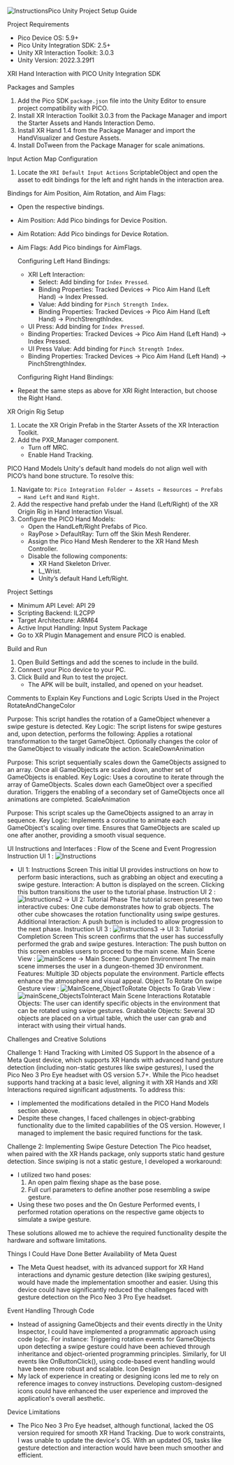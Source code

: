 ![Instructions](https://github.com/user-attachments/assets/9594a11c-bd8b-4e72-bd08-44aa5dd0204d)Pico Unity Project Setup Guide

 Project Requirements
- Pico Device OS: 5.9+
- Pico Unity Integration SDK: 2.5+
- Unity XR Interaction Toolkit: 3.0.3
- Unity Version: 2022.3.29f1

 XRI Hand Interaction with PICO Unity Integration SDK

 Packages and Samples
1. Add the Pico SDK `package.json` file into the Unity Editor to ensure project compatibility with PICO.
2. Install XR Interaction Toolkit 3.0.3 from the Package Manager and import the Starter Assets and Hands Interaction Demo.
3. Install XR Hand 1.4 from the Package Manager and import the HandVisualizer and Gesture Assets.
4. Install DoTween from the Package Manager for scale animations.

 Input Action Map Configuration
1. Locate the `XRI Default Input Actions` ScriptableObject and open the asset to edit bindings for the left and right hands in the interaction area.

  Bindings for Aim Position, Aim Rotation, and Aim Flags:
- Open the respective bindings.
- Aim Position: Add Pico bindings for Device Position.
- Aim Rotation: Add Pico bindings for Device Rotation.
- Aim Flags: Add Pico bindings for AimFlags.

  Configuring Left Hand Bindings:
  - XRI Left Interaction:
    - Select: Add binding for `Index Pressed`.
    - Binding Properties: Tracked Devices → Pico Aim Hand (Left Hand) → Index Pressed.
    - Value: Add binding for `Pinch Strength Index`.
    - Binding Properties: Tracked Devices → Pico Aim Hand (Left Hand) → PinchStrengthIndex.
   - UI Press: Add binding for `Index Pressed`.
    - Binding Properties: Tracked Devices → Pico Aim Hand (Left Hand) → Index Pressed.
   - UI Press Value: Add binding for `Pinch Strength Index`.
    - Binding Properties: Tracked Devices → Pico Aim Hand (Left Hand) → PinchStrengthIndex.

  Configuring Right Hand Bindings:
 - Repeat the same steps as above for XRI Right Interaction, but choose the Right Hand.

 XR Origin Rig Setup
1. Locate the XR Origin Prefab in the Starter Assets of the XR Interaction Toolkit.
2. Add the PXR_Manager component.
   - Turn off MRC.
   - Enable Hand Tracking.

 PICO Hand Models
Unity's default hand models do not align well with PICO’s hand bone structure. To resolve this:
1. Navigate to: `Pico Integration Folder → Assets → Resources → Prefabs → Hand Left` and `Hand Right`.
2. Add the respective hand prefab under the Hand (Left/Right) of the XR Origin Rig in Hand Interaction Visual.
3. Configure the PICO Hand Models:
   - Open the HandLeft/Right Prefabs of Pico.
   - RayPose > DefaultRay: Turn off the Skin Mesh Renderer.
   - Assign the Pico Hand Mesh Renderer to the XR Hand Mesh Controller.
   - Disable the following components:
     - XR Hand Skeleton Driver.
     - L_Wrist.
     - Unity’s default Hand Left/Right.

 Project Settings
- Minimum API Level: API 29
- Scripting Backend: IL2CPP
- Target Architecture: ARM64
- Active Input Handling: Input System Package
- Go to XR Plugin Management and ensure PICO is enabled.

 Build and Run
1. Open Build Settings and add the scenes to include in the build.
2. Connect your Pico device to your PC.
3. Click Build and Run to test the project.
   - The APK will be built, installed, and opened on your headset.

Comments to Explain Key Functions and Logic
Scripts Used in the Project
RotateAndChangeColor

Purpose: This script handles the rotation of a GameObject whenever a swipe gesture is detected.
Key Logic:
The script listens for swipe gestures and, upon detection, performs the following:
Applies a rotational transformation to the target GameObject.
Optionally changes the color of the GameObject to visually indicate the action.
ScaleDownAnimation

Purpose: This script sequentially scales down the GameObjects assigned to an array. Once all GameObjects are scaled down, another set of GameObjects is enabled.
Key Logic:
Uses a coroutine to iterate through the array of GameObjects.
Scales down each GameObject over a specified duration.
Triggers the enabling of a secondary set of GameObjects once all animations are completed.
ScaleAnimation

Purpose: This script scales up the GameObjects assigned to an array in sequence.
Key Logic:
Implements a coroutine to animate each GameObject's scaling over time.
Ensures that GameObjects are scaled up one after another, providing a smooth visual sequence.

UI Instructions and Interfaces :
Flow of the Scene and Event Progression
Instruction UI 1 : ![Instructions](https://github.com/user-attachments/assets/1e8dc5ac-f600-4673-ad81-fe9b25ecca2d)
  - UI 1: Instructions Screen
    This initial UI provides instructions on how to perform basic interactions, such as grabbing an object and executing a swipe gesture.
    Interaction: A button is displayed on the screen. Clicking this button transitions the user to the tutorial phase.
Instruction UI 2 : ![Instructions2](https://github.com/user-attachments/assets/c86b24dd-30ca-46e9-b417-806c05a0ebc6)
  -> UI 2: Tutorial Phase
    The tutorial screen presents two interactive cubes:
    One cube demonstrates how to grab objects.
    The other cube showcases the rotation functionality using swipe gestures.
    Additional Interaction: A push button is included to allow progression to the next phase.
Instruction UI 3 : ![Instructions3](https://github.com/user-attachments/assets/4324005b-1f04-40d4-b807-bbee7be2e6a0)
  -> UI 3: Tutorial Completion Screen
      This screen confirms that the user has successfully performed the grab and swipe gestures.
      Interaction: The push button on this screen enables users to proceed to the main scene.
Main Scene View  : ![mainScene](https://github.com/user-attachments/assets/28d843c0-7fa1-4d1c-8846-95165a69ca00)
 -> Main Scene: Dungeon Environment
    The main scene immerses the user in a dungeon-themed 3D environment.
      Features:
      Multiple 3D objects populate the environment.
      Particle effects enhance the atmosphere and visual appeal.
Object To Rotate On swipe Gesture view  : ![MainScene_ObjectToRotate](https://github.com/user-attachments/assets/507455ce-e60f-403d-868a-899a4295486d)
Objects To Grab View : ![mainScene_ObjectsToInteract](https://github.com/user-attachments/assets/33765fcd-f3dc-4bb0-a7eb-25238de28ca5)
    Main Scene Interactions
      Rotatable Objects: The user can identify specific objects in the environment that can be rotated using swipe gestures.
      Grabbable Objects: Several 3D objects are placed on a virtual table, which the user can grab and interact with using their virtual hands.
   
Challenges and Creative Solutions

Challenge 1: Hand Tracking with Limited OS Support
In the absence of a Meta Quest device, which supports XR Hands with advanced hand gesture detection (including non-static gestures like swipe gestures), I used the Pico Neo 3 Pro Eye headset with OS version 5.7+. While the Pico headset supports hand tracking at a basic level, aligning it with XR Hands and XRI Interactions required significant adjustments. To address this:
- I implemented the modifications detailed in the PICO Hand Models section above.
- Despite these changes, I faced challenges in object-grabbing functionality due to the limited capabilities of the OS version. However, I managed to implement the basic required functions for the task.

Challenge 2: Implementing Swipe Gesture Detection
The Pico headset, when paired with the XR Hands package, only supports static hand gesture detection. Since swiping is not a static gesture, I developed a workaround:
- I utilized two hand poses:
  1. An open palm flexing shape as the base pose.
  2. Full curl parameters to define another pose resembling a swipe gesture.
- Using these two poses and the On Gesture Performed events, I performed rotation operations on the respective game objects to simulate a swipe gesture.

These solutions allowed me to achieve the required functionality despite the hardware and software limitations.

Things I Could Have Done Better
 Availability of Meta Quest
  - The Meta Quest headset, with its advanced support for XR Hand interactions and dynamic gesture detection (like swiping gestures), would have made the implementation smoother and easier. Using this device could have significantly reduced the challenges faced with gesture detection on the Pico Neo 3 Pro Eye headset.

 Event Handling Through Code
  - Instead of assigning GameObjects and their events directly in the Unity Inspector, I could have implemented a programmatic approach using code logic. For instance: Triggering rotation events for GameObjects upon detecting a swipe gesture could have been achieved through inheritance and object-oriented programming principles.
    Similarly, for UI events like OnButtonClick(), using code-based event handling would have been more robust and scalable.
 Icon Design
  - My lack of experience in creating or designing icons led me to rely on reference images to convey instructions. Developing custom-designed icons could have enhanced the user experience and improved the application's overall aesthetic.

 Device Limitations
  - The Pico Neo 3 Pro Eye headset, although functional, lacked the OS version required for smooth XR Hand Tracking. Due to work constraints, I was unable to update the device's OS. With an updated OS, tasks like gesture detection and interaction would have been much smoother and efficient.

